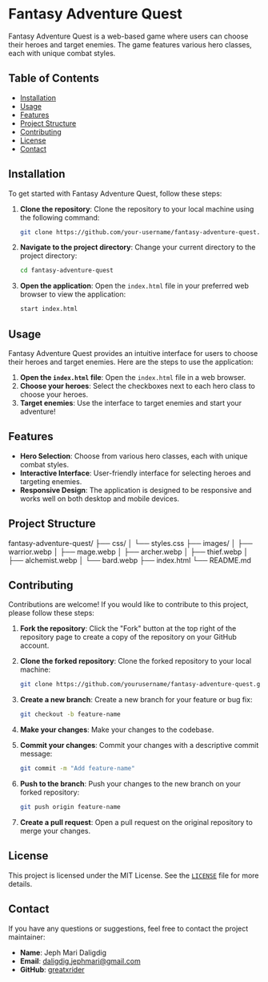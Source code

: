 # Fantasy Adventure Quest

Fantasy Adventure Quest is a web-based game where users can choose their heroes and target enemies. The game features various hero classes, each with unique combat styles.

## Table of Contents

- [Installation](#installation)
- [Usage](#usage)
- [Features](#features)
- [Project Structure](#project-structure)
- [Contributing](#contributing)
- [License](#license)
- [Contact](#contact)

## Installation

To get started with Fantasy Adventure Quest, follow these steps:

1. **Clone the repository**: Clone the repository to your local machine using the following command:
    ```bash
    git clone https://github.com/your-username/fantasy-adventure-quest.git
    ```

2. **Navigate to the project directory**: Change your current directory to the project directory:
    ```bash
    cd fantasy-adventure-quest
    ```

3. **Open the application**: Open the `index.html` file in your preferred web browser to view the application:
    ```bash
    start index.html
    ```

## Usage

Fantasy Adventure Quest provides an intuitive interface for users to choose their heroes and target enemies. Here are the steps to use the application:

1. **Open the `index.html` file**: Open the `index.html` file in a web browser.
2. **Choose your heroes**: Select the checkboxes next to each hero class to choose your heroes.
3. **Target enemies**: Use the interface to target enemies and start your adventure!

## Features

- **Hero Selection**: Choose from various hero classes, each with unique combat styles.
- **Interactive Interface**: User-friendly interface for selecting heroes and targeting enemies.
- **Responsive Design**: The application is designed to be responsive and works well on both desktop and mobile devices.

## Project Structure
fantasy-adventure-quest/ 
├── css/ │ └── styles.css ├── images/ │ ├── warrior.webp │ ├── mage.webp │ ├── archer.webp │ ├── thief.webp │ ├── alchemist.webp │ └── bard.webp ├── index.html └── README.md


## Contributing

Contributions are welcome! If you would like to contribute to this project, please follow these steps:

1. **Fork the repository**: Click the "Fork" button at the top right of the repository page to create a copy of the repository on your GitHub account.

2. **Clone the forked repository**: Clone the forked repository to your local machine:
    ```bash
    git clone https://github.com/yourusername/fantasy-adventure-quest.git
    ```

3. **Create a new branch**: Create a new branch for your feature or bug fix:
    ```bash
    git checkout -b feature-name
    ```

4. **Make your changes**: Make your changes to the codebase.

5. **Commit your changes**: Commit your changes with a descriptive commit message:
    ```bash
    git commit -m "Add feature-name"
    ```

6. **Push to the branch**: Push your changes to the new branch on your forked repository:
    ```bash
    git push origin feature-name
    ```

7. **Create a pull request**: Open a pull request on the original repository to merge your changes.

## License

This project is licensed under the MIT License. See the [`LICENSE`](command:_github.copilot.openRelativePath?%5B%7B%22scheme%22%3A%22file%22%2C%22authority%22%3A%22%22%2C%22path%22%3A%22%2Fc%3A%2FUsers%2FJephMari%2FDesktop%2FTreeHouseFolder%2Fportfolio-projects%2Ffantasy-adventure-quest-checkbox-dom-man%2FLICENSE%22%2C%22query%22%3A%22%22%2C%22fragment%22%3A%22%22%7D%5D "c:\Users\JephMari\Desktop\TreeHouseFolder\portfolio-projects\fantasy-adventure-quest-checkbox-dom-man\LICENSE") file for more details.

## Contact

If you have any questions or suggestions, feel free to contact the project maintainer:

- **Name**: Jeph Mari Daligdig
- **Email**: daligdig.jephmari@gmail.com
- **GitHub**: [greatxrider](https://github.com/greatxrider)
